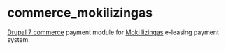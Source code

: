 commerce_mokilizingas
=====================

[Drupal 7 commerce](https://www.drupal.org/project/commerce) payment module for [Moki lizingas](http://www.mokilizingas.lt) e-leasing payment system.


